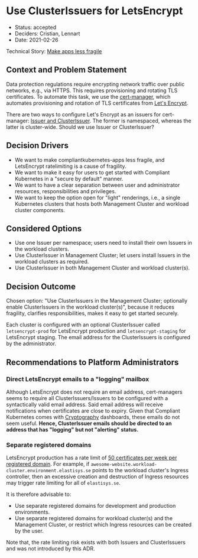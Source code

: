 # Use ClusterIssuers for LetsEncrypt

* Status: accepted
* Deciders: Cristian, Lennart
* Date: 2021-02-26

Technical Story: [Make apps less fragile](https://github.com/elastisys/compliantkubernetes-apps/issues/300)

## Context and Problem Statement

Data protection regulations require encrypting network traffic over public networks, e.g., via HTTPS. This requires provisioning and rotating TLS certificates. To automate this task, we use the [cert-manager](https://cert-manager.io/), which automates provisioning and rotation of TLS certificates from [Let's Encrypt](https://letsencrypt.org/).

There are two ways to configure Let's Encrypt as an issuers for cert-manager: [Issuer and ClusterIssuer](https://cert-manager.io/docs/concepts/issuer/). The former is namespaced, whereas the latter is cluster-wide. Should we use Issuer or ClusterIssuer?

## Decision Drivers

* We want to make compliantkubernetes-apps less fragile, and LetsEncrypt ratelimiting is a cause of fragility.
* We want to make it easy for users to get started with Compliant Kubernetes in a "secure by default" manner.
* We want to have a clear separation between user and administrator resources, responsibilities and privileges.
* We want to keep the option open for "light" renderings, i.e., a single Kubernetes clusters that hosts both Management Cluster and workload cluster components.

## Considered Options

* Use one Issuer per namespace; users need to install their own Issuers in the workload clusters.
* Use ClusterIssuer in Management Cluster; let users install Issuers in the workload clusters as required.
* Use ClusterIssuer in both Management Cluster and workload cluster(s).

## Decision Outcome

Chosen option: "Use ClusterIssuers in the Management Cluster; optionally enable ClusterIssuers in the workload cluster(s)", because it reduces fragility, clarifies responsibilities, makes it easy to get started securely.

Each cluster is configured with an optional ClusterIssuer called `letsencrypt-prod` for LetsEncrypt production and `letsencrypt-staging` for LetsEncrypt staging. The email address for the ClusterIssuers is configured by the administrator.

## Recommendations to Platform Administrators

### Direct LetsEncrypt emails to a "logging" mailbox

Although LetsEncrypt does not require an email address, cert-managers seems to require all ClusterIssuers/Issuers to be configured with a syntactically valid email address. Said email address will receive notifications when certificates are close to expiry. Given that Compliant Kubernetes comes with [Cryptography](../ciso-guide/cryptography.md) dashboards, these emails do not seem useful. **Hence, ClusterIssuer emails should be directed to an address that has "logging" but not "alerting" status.**

### Separate registered domains

LetsEncrypt production has a rate limit of [50 certificates per week per registered domain](https://letsencrypt.org/docs/rate-limits/). For example, if `awesome-website.workload-cluster.environment.elastisys.se` points to the workload cluster's Ingress controller, then an excessive creation and destruction of Ingress resources may trigger rate limiting for all of `elastisys.se`.

It is therefore advisable to:

* Use separate registered domains for development and production environments.
* Use separate registered domains for workload cluster(s) and the Management Cluster, or restrict which Ingress resources can be created by the user.

Note that, the rate limiting risk exists with both Issuers and ClusterIssuers and was not introduced by this ADR.
